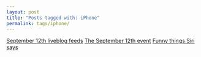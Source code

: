 ```yaml
---
layout: post
title: "Posts tagged with: iPhone"
permalink: tags/iphone/
---
```

[September 12th liveblog feeds](/2012/09/september-12th-liveblog-feeds)
[The September 12th event](/2012/09/the-september-12th-event)
[Funny things Siri says](/2011/10/funny-things-siri-says)
